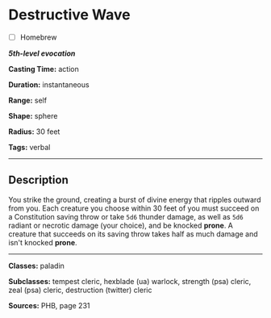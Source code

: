 # Destructive Wave

- [ ] Homebrew

***5th-level evocation***

**Casting Time:** action

**Duration:** instantaneous

**Range:** self

**Shape:** sphere

**Radius:** 30 feet

**Tags:** verbal

---

## Description
You strike the ground, creating a burst of divine energy that ripples outward from you. Each creature you choose within 30 feet of you must succeed on a Constitution saving throw or take `5d6` thunder damage, as well as `5d6` radiant or necrotic damage (your choice), and be knocked **prone**. A creature that succeeds on its saving throw takes half as much damage and isn't knocked **prone**.

---

**Classes:** paladin

**Subclasses:** tempest cleric, hexblade (ua) warlock, strength (psa) cleric, zeal (psa) cleric, destruction (twitter) cleric

**Sources:** PHB, page 231

